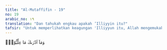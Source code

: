 ```yaml
---
title: "Al-Mutaffifin - 19"
no: 19
arabic_no: ١٩
translation: "Dan tahukah engkau apakah ’Illiyyin itu?"
tafsir: "Untuk memperlihatkan keagungan 'Illiyyun itu, Allah mengemukakan pertanyaan, \"Tahukah kamu apakah 'Illiyyun itu?\" Allah lalu menjelaskannya langsung, \"Yaitu kitab yang tertulis dan disaksikan oleh para malaikat yang didekatkan kepada Allah.\""
---
```


وَمَآ اَدْرٰىكَ مَا عِلِّيُّوْنَۗ
